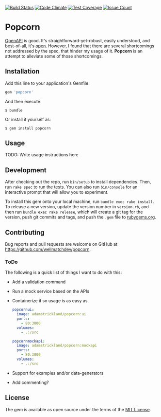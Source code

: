[![Build Status](https://travis-ci.org/adamstrickland/popcorn.svg?branch=master)](https://travis-ci.org/adamstrickland/popcorn) [![Code Climate](https://codeclimate.com/github/adamstrickland/popcorn/badges/gpa.svg)](https://codeclimate.com/github/adamstrickland/popcorn) [![Test Coverage](https://codeclimate.com/github/adamstrickland/popcorn/badges/coverage.svg)](https://codeclimate.com/github/adamstrickland/popcorn/coverage) [![Issue Count](https://codeclimate.com/github/adamstrickland/popcorn/badges/issue_count.svg)](https://codeclimate.com/github/adamstrickland/popcorn/issues)

# Popcorn

[OpenAPI](https://www.openapis.org/) is good.  It's straightforward-yet-robust, easily understood, and best-of-all, it's [open](https://www.openapis.org/participate/how-to-contribute).  However, I found that there are several shortcomings not addressed by the spec, that hinder my usage of it.  __Popcorn__ is an attempt to alleviate some of those shortcomings.

## Installation

Add this line to your application's Gemfile:

```ruby
gem 'popcorn'
```

And then execute:

    $ bundle

Or install it yourself as:

    $ gem install popcorn

## Usage

TODO: Write usage instructions here

## Development

After checking out the repo, run `bin/setup` to install dependencies. Then, run `rake spec` to run the tests. You can also run `bin/console` for an interactive prompt that will allow you to experiment.

To install this gem onto your local machine, run `bundle exec rake install`. To release a new version, update the version number in `version.rb`, and then run `bundle exec rake release`, which will create a git tag for the version, push git commits and tags, and push the `.gem` file to [rubygems.org](https://rubygems.org).

## Contributing

Bug reports and pull requests are welcome on GitHub at https://github.com/wellmatchdev/popcorn.

### ToDo

The following is a quick list of things I want to do with this:

- Add a validation command
- Run a mock service based on the APIs
- Containerize it so usage is as easy as

  ```yaml
  popcornui:
    image: adamstrickland/popcorn:ui
    ports:
      - 80:3000
    volumes:
      - .:/src

  popcornmockapi:
    image: adamstrickland/popcorn:mockapi
    ports:
      - 80:3000
    volumes:
      - .:/src
  ```

- Support for examples and/or data-generators
- Add commenting?


## License

The gem is available as open source under the terms of the [MIT License](http://opensource.org/licenses/MIT).

